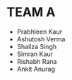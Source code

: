 # TEAM A

* Prabhleen Kaur
* Ashutosh Verma
* Shailza Singh
* Simran Kaur 
* Rishabh Rana
* Ankit Anurag